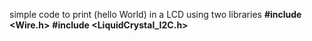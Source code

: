 simple code to print (hello World) in a LCD using two libraries 
**#include <Wire.h>** 
**#include <LiquidCrystal_I2C.h>**
